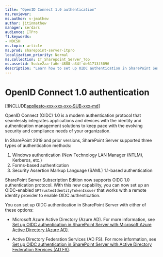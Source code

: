 ```yaml
---
title: "OpenID Connect 1.0 authentication"
ms.reviewer: 
ms.author: v-jmathew
author: jitinmathew
manager: serdars
audience: ITPro
f1.keywords:
- NOCSH
ms.topic: article
ms.prod: sharepoint-server-itpro
localization_priority: Normal
ms.collection: IT_Sharepoint_Server_Top
ms.assetid: 5cdce2aa-fa6e-4888-a34f-de61713f5096
description: "Learn how to set up OIDC authentication in SharePoint Server."
---
```


# OpenID Connect 1.0 authentication

[!INCLUDE[appliesto-xxx-xxx-xxx-SUB-xxx-md](../includes/appliesto-xxx-xxx-xxx-SUB-xxx-md.md)]

OpenID Connect (OIDC) 1.0 is a modern authentication protocol that seamlessly integrates applications and devices with the identity and authentication management solutions to keep pace with the
evolving security and compliance needs of your organization.

In SharePoint 2019 and prior versions, SharePoint Server supported three types of authentication methods:

1. Windows authentication (New Technology LAN Manager (NTLM), Kerberos, etc.)
2. Forms-based authentication
3. Security Assertion Markup Language (SAML) 1.1-based authentication

SharePoint Server Subscription Edition now supports OIDC 1.0 authentication protocol. With this new capability, you can now set up an OIDC-enabled `SPTrustedIdentityTokenIssuer` that works with a remote identity provider to enable OIDC authentication.

You can set up OIDC authentication in SharePoint Server with either of these options:

- Microsoft Azure Active Directory (Azure AD). For more information, see [Set up OIDC authentication in SharePoint Server with Microsoft Azure Active Directory (Azure AD)](set-up-oidc-auth-in-sharepoint-server-with-msaad.md).

- Active Directory Federation Services (AD FS). For more information, see [Set up OIDC authentication in SharePoint Server with Active Directory Federation Services (AD FS)](set-up-oidc-auth-in-sharepoint-server-with-adfs.md).
